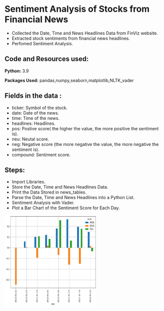 # Sentiment Analysis of Stocks from Financial News 
- Collected the Date, Time and News Headlines Data from FinViz website.
- Extracted stock sentiments from financial news headlines.
- Perfomed Sentiment Analysis. 

## Code and Resources used:
**Python:** 3.9

**Packages Used:** pandas,numpy,seaborn,matplotlib,NLTK_vader

## Fields in the data :
- ticker: Symbol of the stock.
- date: Date of the news.
- time: Time of the news.
- headlines: Headlines.
- pos: Postive score( the higher the value, the more positive the sentiment is).
- neu: Neutal score.
- neg: Negative score (the more negative the value, the more negative the sentiment is).
- compound: Sentiment score.



## Steps:
- Import Libraries.
- Store the Date, Time and News Headlines Data.
- Print the Data Stored in news_tables.
- Parse the Date, Time and News Headlines into a Python List.
- Sentiment Analysis with Vader.
- Plot a Bar Chart of the Sentiment Score for Each Day.

<img src='news.png' width='300' height='300'>

